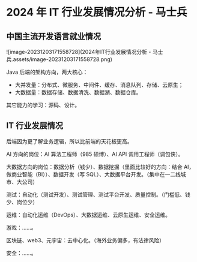 # 2024 年 IT 行业发展情况分析 - 马士兵

## 中国主流开发语言就业情况

![image-20231203171558728](2024年IT行业发展情况分析 - 马士兵.assets/image-20231203171558728.png)

Java 后端的架构方向，两大核心：

- 大并发量：分布式、微服务、中间件、缓存、消息队列、存储、云原生；
- 大数据量：数据存储、数据清洗、数据湖、数据仓库。

其它能力的学习：源码、设计。

## IT 行业发展情况

后端因为更了解业务逻辑，所以比前端的天花板更高。

AI 方向的岗位：AI 算法工程师（985 硕博）、AI API 调用工程师（调包侠）。

大数据方向的岗位：数据分析（钱少）、数据挖掘（里面比较好的方向：结合 AI，做商业智能（BI））、数据开发（写 SQL）、大数据平台开发。（集中在一二线城市、大公司）

测试：自动化（测试开发）、测试管理、测试平台开发、质量控制。（门槛低、钱少、岗位少）

运维：自动化运维（DevOps）、大数据运维、云原生运维、安全运维。

游戏：……。

区块链、web3、元宇宙：去中心化。（海外业务偏多，有法律风险）

安全：……。